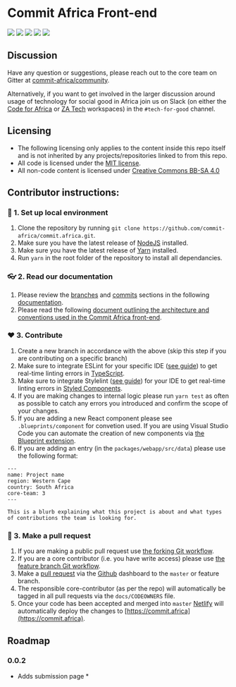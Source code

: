 # Commit Africa Front-end

[![](https://badges.gitter.im/gitterHQ/gitter.png)](https://gitter.im/commit-africa-community/community) [![](https://img.shields.io/badge/slack-@zatech/%23tech%E2%80%92for%E2%80%92good-purple.svg?logo=slack)](https://zatech.github.io) [![](https://img.shields.io/badge/slack-@zatech/%23tech%E2%80%92for%E2%80%92good-purple.svg?logo=slack)](https://docs.google.com/forms/u/1/d/e/1FAIpQLScBPmaH71EuV3HTw-4KSB6x-Xs-6Euf3baSfsMt1wi8n9adkA/viewform)  [![](https://img.shields.io/badge/License-MIT-yellow.svg)](https://opensource.org/licenses/MIT) [![](https://img.shields.io/badge/License-CC%20BY‒SA‒4%2E0-yellow.svg)](https://creativecommons.org/licenses/by-sa/4.0/) 

## Discussion

Have any question or suggestions, please reach out to the core team on Gitter at [commit-africa/community](https://gitter.im/commit-africa-community/community).

Alternatively, if you want to get involved in the larger discussion around usage of technology for social good in Africa join us on Slack (on either the [Code for Africa](https://docs.google.com/forms/u/1/d/e/1FAIpQLScBPmaH71EuV3HTw-4KSB6x-Xs-6Euf3baSfsMt1wi8n9adkA/viewform) or [ZA Tech](https://zatech.github.io) workspaces) in the `#tech-for-good` channel.

## Licensing

* The following licensing only applies to the content inside this repo itself and is not inherited by any projects/repositories linked to from this repo.
* All code is licensed under the [MIT license](https://en.wikipedia.org/wiki/MIT_License).
* All non-code content is licensed under [Creative Commons BB-SA 4.0](https://creativecommons.org/licenses/by-sa/4.0/.)

## Contributor instructions:

### 🌱 1. Set up local environment
1. Clone the repository by running `git clone https://github.com/commit-africa/commit.africa.git`.
2. Make sure you have the latest release of [NodeJS](https://nodejs.org/en/) installed.
3. Make sure you have the latest release of [Yarn](https://yarnpkg.com/en/docs/install) installed.
4. Run `yarn` in the root folder of the repository to install all dependancies.

### 👓 2. Read our documentation
1. Please review the [branches](https://github.com/agis/git-style-guide) and [commits](https://github.com/agis/git-style-guide) sections in the following [documentation](https://github.com/agis/git-style-guide).
3. Please read the following [document outlining the architecture and conventions used in the Commit Africa front-end](https://github.com/commit-africa/commit.africa/blob/master/packages/docs/src/README.md).

### ❤️ 3. Contribute
1. Create a new branch in accordance with the above (skip this step if you are contributing on a specific branch)
2. Make sure to integrate ESLint for your specific IDE ([see guide](https://eslint.org/docs/user-guide/integrations)) to get real-time linting errors in [TypeScript](https://www.typescriptlang.org/).
3. Make sure to integrate Stylelint ([see guide](https://stylelint.io/user-guide/complementary-tools#editor-plugins)) for your IDE to get real-time linting errors in [Styled Components](https://www.styled-components.com/).
4. If you are making changes to internal logic please run `yarn test` as often as possible to catch any errors you introduced and confirm the scope of your changes.
5. If you are adding a new React component please see `.blueprints/component` for convetion used. If you are using Visual Studio Code you can automate the creation of new components via [the Blueprint extension](https://marketplace.visualstudio.com/items?itemName=teamchilla.blueprint).
6. If you are adding an entry (in the `packages/webapp/src/data`) please use the following format:

```
---
name: Project name
region: Western Cape
country: South Africa
core-team: 3
---

This is a blurb explaining what this project is about and what types of contributions the team is looking for.
```

### 🚀 3. Make a pull request
1. If you are making a public pull request use [the forking Git workflow](https://www.atlassian.com/git/tutorials/comparing-workflows/forking-workflow).
2. If you are a core contributor (i.e. you have write access) please use [the feature branch Git workflow](https://www.atlassian.com/git/tutorials/comparing-workflows/feature-branch-workflow).
2. Make a [pull request](https://www.atlassian.com/git/tutorials/making-a-pull-request) via the [Github](https://github.com) dashboard to the `master` or feature branch.
3. The responsible core-contributor (as per the repo) will automatically be tagged in all pull requests via the `docs/CODEOWNERS` file.
4. Once your code has been accepted and merged into `master` [Netlify](https://www.netlify.com/) will automatically deploy the changes to [https://commit.africa](https://commit.africa).

## Roadmap

### 0.0.2

* Adds submission page
  * 